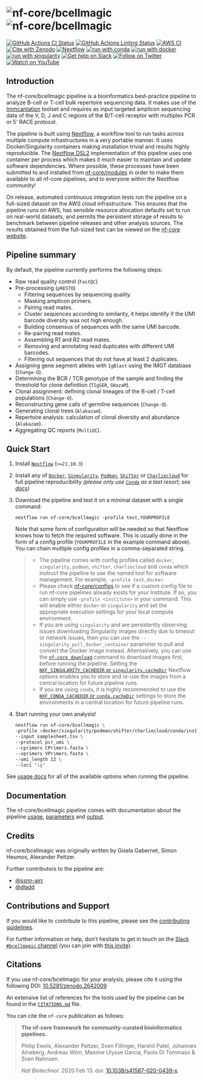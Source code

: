 # ![nf-core/bcellmagic](docs/images/nf-core-bcellmagic_logo_light.png#gh-light-mode-only) ![nf-core/bcellmagic](docs/images/nf-core-bcellmagic_logo_dark.png#gh-dark-mode-only)

[![GitHub Actions CI Status](https://github.com/nf-core/bcellmagic/workflows/nf-core%20CI/badge.svg)](https://github.com/nf-core/bcellmagic/actions?query=workflow%3A%22nf-core+CI%22)
[![GitHub Actions Linting Status](https://github.com/nf-core/bcellmagic/workflows/nf-core%20linting/badge.svg)](https://github.com/nf-core/bcellmagic/actions?query=workflow%3A%22nf-core+linting%22)
[![AWS CI](https://img.shields.io/badge/CI%20tests-full%20size-FF9900?labelColor=000000&logo=Amazon%20AWS)](https://nf-co.re/bcellmagic/results)
[![Cite with Zenodo](http://img.shields.io/badge/DOI-10.5281/zenodo.2642009-1073c8?labelColor=000000)](https://doi.org/10.5281/zenodo.2642009)
[![Nextflow](https://img.shields.io/badge/nextflow%20DSL2-%E2%89%A521.10.3-23aa62.svg?labelColor=000000)](https://www.nextflow.io/)
[![run with conda](http://img.shields.io/badge/run%20with-conda-3EB049?labelColor=000000&logo=anaconda)](https://docs.conda.io/en/latest/)
[![run with docker](https://img.shields.io/badge/run%20with-docker-0db7ed?labelColor=000000&logo=docker)](https://www.docker.com/)
[![run with singularity](https://img.shields.io/badge/run%20with-singularity-1d355c.svg?labelColor=000000)](https://sylabs.io/docs/)
[![Get help on Slack](http://img.shields.io/badge/slack-nf--core%20%23bcellmagic-4A154B?labelColor=000000&logo=slack)](https://nfcore.slack.com/channels/bcellmagic)
[![Follow on Twitter](http://img.shields.io/badge/twitter-%40nf__core-1DA1F2?labelColor=000000&logo=twitter)](https://twitter.com/nf_core)
[![Watch on YouTube](http://img.shields.io/badge/youtube-nf--core-FF0000?labelColor=000000&logo=youtube)](https://www.youtube.com/c/nf-core)

## Introduction

The nf-core/bcellmagic pipeline is a bioinformatics best-practice pipeline to analyze B-cell or T-cell bulk repertoire sequencing data. It makes use of the [Immcantation](https://immcantation.readthedocs.io) toolset and requires as input targeted amplicon sequencing data of the V, D, J and C regions of the B/T-cell receptor with multiplex PCR or 5' RACE protocol.

The pipeline is built using [Nextflow](https://www.nextflow.io), a workflow tool to run tasks across multiple compute infrastructures in a very portable manner. It uses Docker/Singularity containers making installation trivial and results highly reproducible. The [Nextflow DSL2](https://www.nextflow.io/docs/latest/dsl2.html) implementation of this pipeline uses one container per process which makes it much easier to maintain and update software dependencies. Where possible, these processes have been submitted to and installed from [nf-core/modules](https://github.com/nf-core/modules) in order to make them available to all nf-core pipelines, and to everyone within the Nextflow community!

On release, automated continuous integration tests run the pipeline on a full-sized dataset on the AWS cloud infrastructure. This ensures that the pipeline runs on AWS, has sensible resource allocation defaults set to run on real-world datasets, and permits the persistent storage of results to benchmark between pipeline releases and other analysis sources. The results obtained from the full-sized test can be viewed on the [nf-core website](https://nf-co.re/bcellmagic/results).

## Pipeline summary

By default, the pipeline currently performs the following steps:

* Raw read quality control (`FastQC`)
* Pre-processing (`pRESTO`)
    * Filtering sequences by sequencing quality.
    * Masking amplicon primers.
    * Pairing read mates.
    * Cluster sequences according to similarity, it helps identify if the UMI barcode diversity was not high enough.
    * Building consensus of sequences with the same UMI barcode.
    * Re-pairing read mates.
    * Assembling R1 and R2 read mates.
    * Removing and annotating read duplicates with different UMI barcodes.
    * Filtering out sequences that do not have at least 2 duplicates.
* Assigning gene segment alleles with `IgBlast` using the IMGT database (`Change-O`).
* Determining the BCR / TCR genotype of the sample and finding the threshold for clone definition (`TIgGER`, `SHazaM`).
* Clonal assignment: defining clonal lineages of the B-cell / T-cell populations (`Change-O`).
* Reconstructing gene calls of germline sequences (`Change-O`).
* Generating clonal trees (`Alakazam`).
* Repertoire analysis: calculation of clonal diversity and abundance (`Alakazam`).
* Aggregating QC reports (`MultiQC`).

## Quick Start

1. Install [`Nextflow`](https://www.nextflow.io/docs/latest/getstarted.html#installation) (`>=21.10.3`)

2. Install any of [`Docker`](https://docs.docker.com/engine/installation/), [`Singularity`](https://www.sylabs.io/guides/3.0/user-guide/), [`Podman`](https://podman.io/), [`Shifter`](https://nersc.gitlab.io/development/shifter/how-to-use/) or [`Charliecloud`](https://hpc.github.io/charliecloud/) for full pipeline reproducibility _(please only use [`Conda`](https://conda.io/miniconda.html) as a last resort; see [docs](https://nf-co.re/usage/configuration#basic-configuration-profiles))_

3. Download the pipeline and test it on a minimal dataset with a single command:

    ```console
    nextflow run nf-core/bcellmagic -profile test,YOURPROFILE
    ```

    Note that some form of configuration will be needed so that Nextflow knows how to fetch the required software. This is usually done in the form of a config profile (`YOURPROFILE` in the example command above). You can chain multiple config profiles in a comma-separated string.

    > * The pipeline comes with config profiles called `docker`, `singularity`, `podman`, `shifter`, `charliecloud` and `conda` which instruct the pipeline to use the named tool for software management. For example, `-profile test,docker`.
    > * Please check [nf-core/configs](https://github.com/nf-core/configs#documentation) to see if a custom config file to run nf-core pipelines already exists for your Institute. If so, you can simply use `-profile <institute>` in your command. This will enable either `docker` or `singularity` and set the appropriate execution settings for your local compute environment.
    > * If you are using `singularity` and are persistently observing issues downloading Singularity images directly due to timeout or network issues, then you can use the `--singularity_pull_docker_container` parameter to pull and convert the Docker image instead. Alternatively, you can use the [`nf-core download`](https://nf-co.re/tools/#downloading-pipelines-for-offline-use) command to download images first, before running the pipeline. Setting the [`NXF_SINGULARITY_CACHEDIR` or `singularity.cacheDir`](https://www.nextflow.io/docs/latest/singularity.html?#singularity-docker-hub) Nextflow options enables you to store and re-use the images from a central location for future pipeline runs.
    > * If you are using `conda`, it is highly recommended to use the [`NXF_CONDA_CACHEDIR` or `conda.cacheDir`](https://www.nextflow.io/docs/latest/conda.html) settings to store the environments in a central location for future pipeline runs.

4. Start running your own analysis!

    ```bash
    nextflow run nf-core/bcellmagic \
    -profile <docker/singularity/podman/shifter/charliecloud/conda/institute> \
    --input samplesheet.tsv \
    --protocol pcr_umi \
    --cprimers CPrimers.fasta \
    --vprimers VPrimers.fasta \
    --umi_length 12 \
    --loci "ig"
    ```

See [usage docs](https://nf-co.re/bcellmagic/usage) for all of the available options when running the pipeline.

## Documentation

The nf-core/bcellmagic pipeline comes with documentation about the pipeline [usage](https://nf-co.re/bcellmagic/usage), [parameters](https://nf-co.re/bcellmagic/parameters) and [output](https://nf-co.re/bcellmagic/output).

## Credits

nf-core/bcellmagic was originally written by Gisela Gabernet, Simon Heumos, Alexander Peltzer.

Further contributors to the pipeline are:

* [@ssnn-airr](https://github.com/ssnn-airr)
* [@dladd](https://github.com/dladd)

## Contributions and Support

If you would like to contribute to this pipeline, please see the [contributing guidelines](.github/CONTRIBUTING.md).

For further information or help, don't hesitate to get in touch on the [Slack `#bcellmagic` channel](https://nfcore.slack.com/channels/bcellmagic) (you can join with [this invite](https://nf-co.re/join/slack)).

## Citations

If you use nf-core/bcellmagic for your analysis, please cite it using the following DOI: [10.5281/zenodo.2642009](https://doi.org/10.5281/zenodo.2642009)

An extensive list of references for the tools used by the pipeline can be found in the [`CITATIONS.md`](CITATIONS.md) file.

You can cite the `nf-core` publication as follows:

> **The nf-core framework for community-curated bioinformatics pipelines.**
>
> Philip Ewels, Alexander Peltzer, Sven Fillinger, Harshil Patel, Johannes Alneberg, Andreas Wilm, Maxime Ulysse Garcia, Paolo Di Tommaso & Sven Nahnsen.
>
> _Nat Biotechnol._ 2020 Feb 13. doi: [10.1038/s41587-020-0439-x](https://dx.doi.org/10.1038/s41587-020-0439-x).
